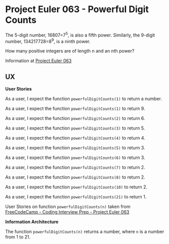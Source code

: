 # Project Euler 063 - Powerful Digit Counts

The 5-digit number, 16807=7<sup>5</sup>, is also a fifth power.  Similarly, the 9-digit number, 134217728=8<sup>9</sup>, is a ninth power.

How many positive integers are of length n and an nth power?

Information at [Project Euler 063](https://projecteuler.net/problem=63)

## UX

**User Stories**

As a user, I expect the function `powerfulDigitCounts(1)` to return a number.

As a user, I expect the function `powerfulDigitCounts(1)` to return 9.

As a user, I expect the function `powerfulDigitCounts(2)` to return 6.

As a user, I expect the function `powerfulDigitCounts(3)` to return 5.

As a user, I expect the function `powerfulDigitCounts(4)` to return 4.

As a user, I expect the function `powerfulDigitCounts(5)` to return 3.

As a user, I expect the function `powerfulDigitCounts(6)` to return 3.

As a user, I expect the function `powerfulDigitCounts(7)` to return 2.

As a user, I expect the function `powerfulDigitCounts(8)` to return 2.

As a user, I expect the function `powerfulDigitCounts(10)` to return 2.

As a user, I expect the function `powerfulDigitCounts(21)` to return 1.

User Stories on function `powerfulDigitCounts(n)` taken from [FreeCodeCamp - Coding Interview Prep - Project Euler 063](https://www.freecodecamp.org/learn/coding-interview-prep/project-euler/problem-63-powerful-digit-counts)

**Information Architecture**

The function `powerfulDigitCounts(n)` returns a number, where `n` is a number from 1 to 21.